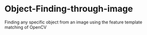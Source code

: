 ﻿# Object-Finding-through-image
Finding any specific object from an image using the feature template matching of OpenCV
